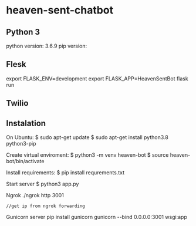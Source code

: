 # heaven-sent-chatbot

## Python 3
python version: 3.6.9
pip version: 

## Flesk
export FLASK_ENV=development
export FLASK_APP=HeavenSentBot
flask run 
## Twilio

## Instalation
On Ubuntu:
    $ sudo apt-get update
    $ sudo apt-get install python3.8 python3-pip

Create virtual enviroment:
    $ python3 -m venv heaven-bot
    $ source heaven-bot/bin/activate

Install requirements:
    $ pip install requrements.txt

Start server 
    $ python3 app.py

Ngrok
    ./ngrok http 3001

    //get ip from ngrok forwarding

Gunicorn server
    pip install gunicorn
    gunicorn --bind 0.0.0.0:3001 wsgi:app



